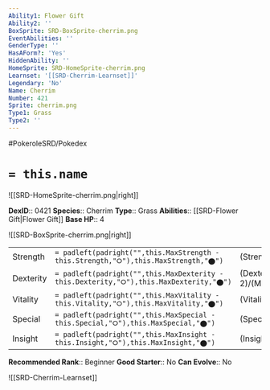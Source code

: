 ```yaml
---
Ability1: Flower Gift
Ability2: ''
BoxSprite: SRD-BoxSprite-cherrim.png
EventAbilities: ''
GenderType: ''
HasAForm?: 'Yes'
HiddenAbility: ''
HomeSprite: SRD-HomeSprite-cherrim.png
Learnset: '[[SRD-Cherrim-Learnset]]'
Legendary: 'No'
Name: Cherrim
Number: 421
Sprite: cherrim.png
Type1: Grass
Type2: ''
---
```


#PokeroleSRD/Pokedex

# `= this.name`

![[SRD-HomeSprite-cherrim.png|right]]

**DexID**:: 0421
**Species**:: Cherrim
**Type**:: Grass
**Abilities**:: [[SRD-Flower Gift|Flower Gift]]
**Base HP**:: 4

![[SRD-BoxSprite-cherrim.png|right]]

|           |                                                                                        |                                          |
| --------- | -------------------------------------------------------------------------------------- | ---------------------------------------- |
| Strength  | `= padleft(padright("",this.MaxStrength - this.Strength,"⭘"),this.MaxStrength,"⬤")`    | (Strength::2)/(MaxStrength::4)   |
| Dexterity | `= padleft(padright("",this.MaxDexterity - this.Dexterity,"⭘"),this.MaxDexterity,"⬤")` | (Dexterity:: 2)/(MaxDexterity::5) |
| Vitality  | `= padleft(padright("",this.MaxVitality - this.Vitality,"⭘"),this.MaxVitality,"⬤")`    | (Vitality::2)/(MaxVitality::5)   |
| Special   | `= padleft(padright("",this.MaxSpecial - this.Special,"⭘"),this.MaxSpecial,"⬤")`       | (Special::2)/(MaxSpecial::5)     |
| Insight   | `= padleft(padright("",this.MaxInsight - this.Insight,"⭘"),this.MaxInsight,"⬤")`       | (Insight::2)/(MaxInsight::5)     |

**Recommended Rank**:: Beginner
**Good Starter**:: No
**Can Evolve**:: No

![[SRD-Cherrim-Learnset]]